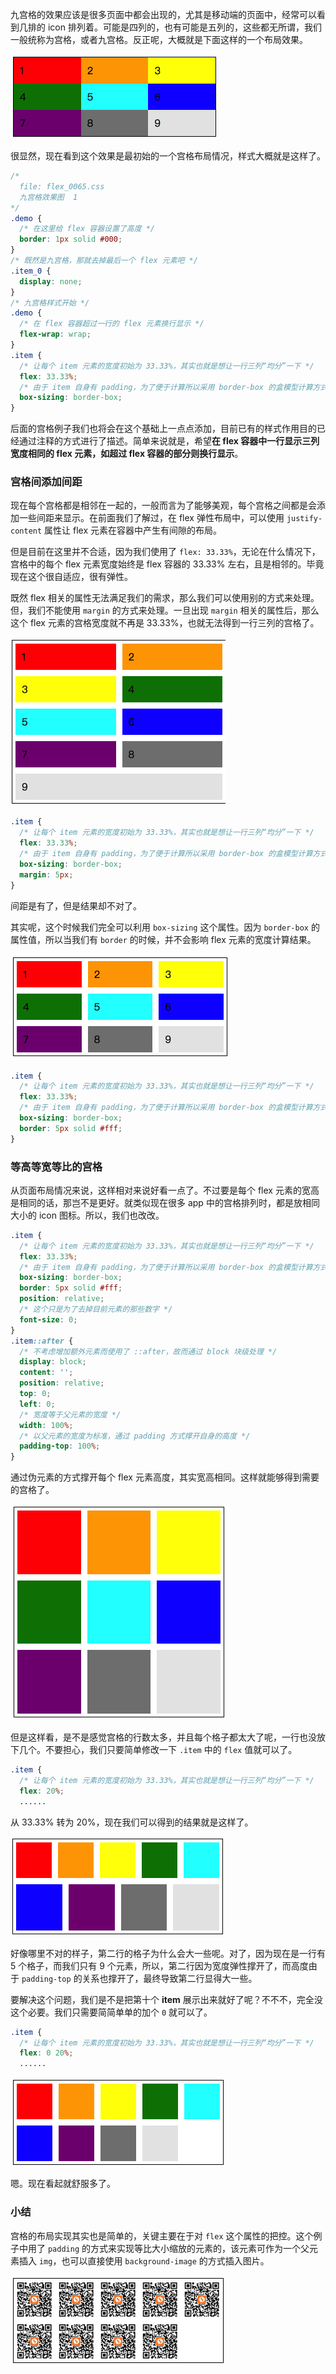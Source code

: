 九宫格的效果应该是很多页面中都会出现的，尤其是移动端的页面中，经常可以看到几排的 icon 排列着。可能是四列的，也有可能是五列的，这些都无所谓，我们一般统称为宫格，或者九宫格。反正呢，大概就是下面这样的一个布局效果。

<img src="image/03-03-01.png" style="zoom:50%;" />

很显然，现在看到这个效果是最初始的一个宫格布局情况，样式大概就是这样了。

```css
/*
  file: flex_0065.css
  九宫格效果图  1
*/
.demo {
  /* 在这里给 flex 容器设置了高度 */
  border: 1px solid #000;
}
/* 既然是九宫格，那就去掉最后一个 flex 元素吧 */
.item_0 {
  display: none;
}
/* 九宫格样式开始 */
.demo {
  /* 在 flex 容器超过一行的 flex 元素换行显示 */
  flex-wrap: wrap;
}
.item {
  /* 让每个 item 元素的宽度初始为 33.33%，其实也就是想让一行三列“均分”一下 */
  flex: 33.33%;
  /* 由于 item 自身有 padding，为了便于计算所以采用 border-box 的盒模型计算方式 */
  box-sizing: border-box;
}
```

 后面的宫格例子我们也将会在这个基础上一点点添加，目前已有的样式作用目的已经通过注释的方式进行了描述。简单来说就是，希望**在 flex 容器中一行显示三列宽度相同的 flex 元素，如超过 flex 容器的部分则换行显示**。



### 宫格间添加间距

现在每个宫格都是相邻在一起的，一般而言为了能够美观，每个宫格之间都是会添加一些间距来显示。在前面我们了解过，在 flex 弹性布局中，可以使用 `justify-content` 属性让 flex 元素在容器中产生有间隙的布局。

但是目前在这里并不合适，因为我们使用了 `flex: 33.33%`，无论在什么情况下，宫格中的每个 flex 元素宽度始终是 flex 容器的 33.33% 左右，且是相邻的。毕竟现在这个很自适应，很有弹性。

既然 flex 相关的属性无法满足我们的需求，那么我们可以使用别的方式来处理。但，我们不能使用 `margin` 的方式来处理。一旦出现 `margin` 相关的属性后，那么这个 flex 元素的宫格宽度就不再是 33.33%，也就无法得到一行三列的宫格了。

<img src="image/03-03-02.png" style="zoom:50%;" />

```css
.item {
  /* 让每个 item 元素的宽度初始为 33.33%，其实也就是想让一行三列“均分”一下 */
  flex: 33.33%;
  /* 由于 item 自身有 padding，为了便于计算所以采用 border-box 的盒模型计算方式 */
  box-sizing: border-box;
  margin: 5px;
}
```

间距是有了，但是结果却不对了。

其实呢，这个时候我们完全可以利用 `box-sizing` 这个属性。因为 `border-box` 的属性值，所以当我们有 `border` 的时候，并不会影响 flex 元素的宽度计算结果。

<img src="image/03-03-03.png" style="zoom:50%;" />

```css
.item {
  /* 让每个 item 元素的宽度初始为 33.33%，其实也就是想让一行三列“均分”一下 */
  flex: 33.33%;
  /* 由于 item 自身有 padding，为了便于计算所以采用 border-box 的盒模型计算方式 */
  box-sizing: border-box;
  border: 5px solid #fff;
}
```



### 等高等宽等比的宫格

从页面布局情况来说，这样相对来说好看一点了。不过要是每个 flex 元素的宽高是相同的话，那岂不是更好。就类似现在很多 app 中的宫格排列时，都是放相同大小的 icon 图标。所以，我们也改改。

```css
.item {
  /* 让每个 item 元素的宽度初始为 33.33%，其实也就是想让一行三列“均分”一下 */
  flex: 33.33%;
  /* 由于 item 自身有 padding，为了便于计算所以采用 border-box 的盒模型计算方式 */
  box-sizing: border-box;
  border: 5px solid #fff;
  position: relative;
  /* 这个只是为了去掉目前元素的那些数字 */
  font-size: 0;
}
.item::after {
  /* 不考虑增加额外元素而使用了 ::after，故而通过 block 块级处理 */
  display: block;
  content: '';
  position: relative;
  top: 0;
  left: 0;
  /* 宽度等于父元素的宽度 */
  width: 100%;
  /* 以父元素的宽度为标准，通过 padding 方式撑开自身的高度 */
  padding-top: 100%;
}
```

通过伪元素的方式撑开每个 flex 元素高度，其实宽高相同。这样就能够得到需要的宫格了。

<img src="image/03-03-04.png" style="zoom:50%;" />

但是这样看，是不是感觉宫格的行数太多，并且每个格子都太大了呢，一行也没放下几个。不要担心，我们只要简单修改一下 `.item` 中的 `flex` 值就可以了。

```css
.item {
  /* 让每个 item 元素的宽度初始为 33.33%，其实也就是想让一行三列“均分”一下 */
  flex: 20%;
  ......
```

从 33.33% 转为 20%，现在我们可以得到的结果就是这样了。

<img src="image/03-03-05.png" style="zoom:50%;" />

好像哪里不对的样子，第二行的格子为什么会大一些呢。对了，因为现在是一行有 5 个格子，而我们只有 9 个元素，所以，第二行因为宽度弹性撑开了，而高度由于 `padding-top` 的关系也撑开了，最终导致第二行显得大一些。

要解决这个问题，我们是不是把第十个 **item** 展示出来就好了呢？不不不，完全没这个必要。我们只需要简简单单的加个 `0` 就可以了。

```css
.item {
  /* 让每个 item 元素的宽度初始为 33.33%，其实也就是想让一行三列“均分”一下 */
  flex: 0 20%;
  ......
```

<img src="image/03-03-06.png" style="zoom:50%;" />

嗯。现在看起就舒服多了。



### 小结

宫格的布局实现其实也是简单的，关键主要在于对 `flex` 这个属性的把控。这个例子中用了 `padding` 的方式来实现等比大小缩放的元素的，该元素可作为一个父元素插入 `img`，也可以直接使用 `background-image` 的方式插入图片。

<img src="image/03-03-07.png" style="zoom:50%;" />